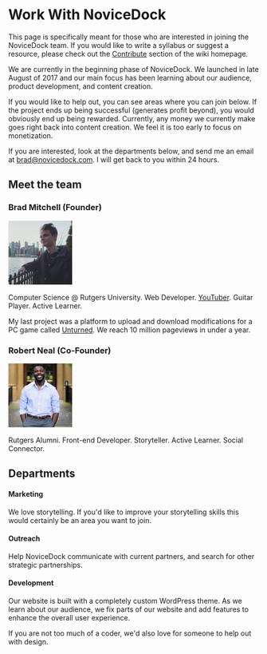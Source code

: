 # Work With NoviceDock

This page is specifically meant for those who are interested in joining the NoviceDock team. If you would like to write a syllabus or suggest a resource, please check out the [Contribute](https://github.com/NoviceDock/NoviceDock-Wiki#contribute) section of the wiki homepage.

We are currently in the beginning phase of NoviceDock. We launched in late August of 2017 and our main focus has been learning about our audience, product development, and content creation.

If you would like to help out, you can see areas where you can join below. If the project ends up being successful (generates profit beyond), you would obviously end up being rewarded. Currently, any money we currently make goes right back into content creation. We feel it is too early to focus on monetization.

If you are interested, look at the departments below, and send me an email at brad@novicedock.com. I will get back to you within 24 hours.

## Meet the team

### Brad Mitchell (Founder)

<img src="https://github.com/NoviceDock/NoviceDock-Wiki/blob/master/Assets/Github%20Assets/Brad-headshot.jpg" width="128" height="128" />

Computer Science @ Rutgers University. Web Developer. [YouTuber](https://www.youtube.com/user/LCBradley3k). Guitar Player. Active Learner.

My last project was a platform to upload and download modifications for a PC game called [Unturned](http://store.steampowered.com/app/304930/Unturned/). We reach 10 million pageviews in under a year.

### Robert Neal (Co-Founder)

<img src="https://github.com/NoviceDock/NoviceDock-Wiki/blob/master/Assets/Github%20Assets/Rob-headshot.jpg" width="128" height="128" />

Rutgers Alumni. Front-end Developer. Storyteller. Active Learner. Social Connector. 

## Departments

#### Marketing
We love storytelling. If you'd like to improve your storytelling skills this would certainly be an area you want to join. 

#### Outreach
Help NoviceDock communicate with current partners, and search for other strategic partnerships.

#### Development
Our website is built with a completely custom WordPress theme. As we learn about our audience, we fix parts of our website and add features to enhance the overall user experience. 

If you are not too much of a coder, we'd also love for someone to help out with design.
